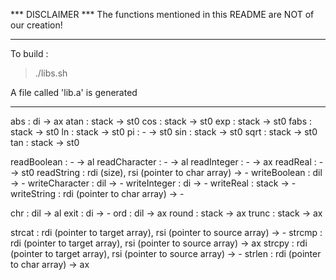 *** DISCLAIMER ***
The functions mentioned in this README are NOT of our creation!
******************

To build : 
>./libs.sh

A file called 'lib.a' is generated

----------------------------------------------------------------------------------
abs : di -> ax
atan : stack -> st0
cos : stack -> st0
exp : stack -> st0
fabs : stack -> st0
ln : stack -> st0
pi : - -> st0
sin : stack -> st0
sqrt : stack -> st0
tan : stack -> st0

readBoolean : - -> al
readCharacter : - -> al
readInteger : - -> ax
readReal : - -> st0
readString : rdi (size), rsi (pointer to char array) -> -
writeBoolean : dil -> -
writeCharacter : dil -> -
writeInteger : di -> -
writeReal : stack -> -
writeString : rdi (pointer to char array) -> -


chr : dil -> al
exit : di -> -
ord : dil -> ax
round : stack -> ax
trunc : stack -> ax

strcat : rdi (pointer to target array), rsi (pointer to source array) -> -
strcmp : rdi (pointer to target array), rsi (pointer to source array) -> ax
strcpy : rdi (pointer to target array), rsi (pointer to source array) -> -
strlen : rdi (pointer to char array) -> ax
